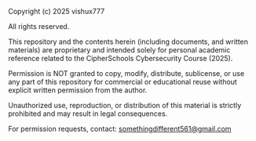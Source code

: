 Copyright (c) 2025 vishux777

All rights reserved.

This repository and the contents herein (including documents, and written materials) are proprietary and intended solely for personal academic reference related to the CipherSchools Cybersecurity Course (2025).

Permission is NOT granted to copy, modify, distribute, sublicense, or use any part of this repository for commercial or educational reuse without explicit written permission from the author.

Unauthorized use, reproduction, or distribution of this material is strictly prohibited and may result in legal consequences.

For permission requests, contact: somethingdifferent561@gmail.com
